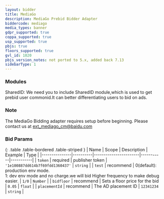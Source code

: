 ```yaml
---
layout: bidder
title: MediaGo
description: MediaGo Prebid Bidder Adapter
biddercode: mediago
media_types: banner
gdpr_supported: true
coppa_supported: true
usp_supported: true
pbjs: true
floors_supported: true
gvl_id: 1020
pbjs_version_notes: not ported to 5.x, added back 7.13
sidebarType: 1
---
```

### Modules

SharedID: We need you to include SharedID module,which is used to get prebid user commonid.It can better differentiating users to bid on ads.

### Note

The MediaGo Bidding adapter requires setup before beginning. Please contact us at <ext_mediago_cm@baidu.com>

### Bid Params

{: .table .table-bordered .table-striped }
| Name          | Scope    | Description           | Example   | Type      |
|---------------|----------|-----------------------|-----------|-----------|
| `token`      | required | publisher token        | `'1e100887dd614b7f69fdd1360437'`    | `string` |
| `test` | recommend | 0(default): production env mode. <br> 1: dev env mode and no charge.we will bid Higher frequency to make debug easier.  | `1/0` | `Number` |
| `bidfloor` | recommend | Sets a floor price for the bid | `0.05` | `float` |
| `placementId` | recommend | The AD placement ID | `12341234` | `string` |
